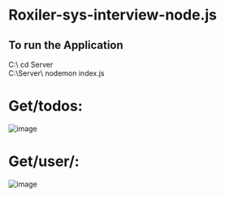 # Roxiler-sys-interview-node.js

## To run the Application 
C:\ cd Server
<br>
C:\Server\ nodemon index.js


# Get/todos:
![image](https://user-images.githubusercontent.com/75611417/200600708-a8bcbb48-f348-4cbe-a25a-77cd2526ea29.png)

# Get/user/<id>:
![image](https://user-images.githubusercontent.com/75611417/200601208-74b3e4d9-8c15-4e97-865d-25e46059def1.png)
